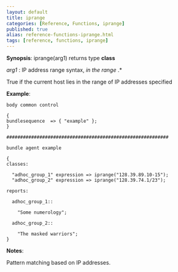 ```yaml
---
layout: default
title: iprange
categories: [Reference, Functions, iprange]
published: true
alias: reference-functions-iprange.html
tags: [reference, functions, iprange]
---
```




**Synopsis**: iprange(arg1) returns type **class**

  
 *arg1* : IP address range syntax, *in the range* .\*   

True if the current host lies in the range of IP addresses specified

**Example**:  
   

```cf3
body common control

{
bundlesequence  => { "example" };
}

###########################################################

bundle agent example

{     
classes:

  "adhoc_group_1" expression => iprange("128.39.89.10-15");
  "adhoc_group_2" expression => iprange("128.39.74.1/23");

reports:

  adhoc_group_1::

    "Some numerology";

  adhoc_group_2::

    "The masked warriors";
}
```

**Notes**:  
   

Pattern matching based on IP addresses.
